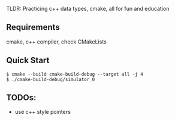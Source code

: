TLDR: Practicing c++ data types, cmake, all for fun and education

## Requirements
cmake, c++ compiler, check CMakeLists

## Quick Start
```console
$ cmake --build cmake-build-debug --target all -j 4 
$ ./cmake-build-debug/simulator_0
```

## TODOs:
- use c++ style pointers  

